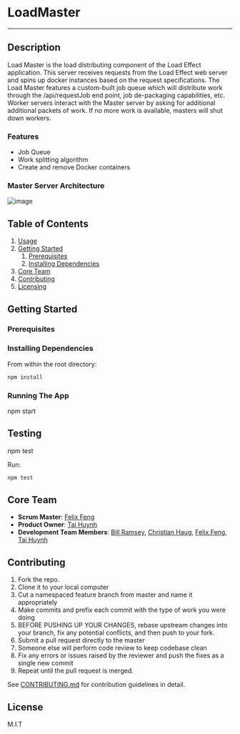 # LoadMaster
---

## Description
Load Master is the load distributing component of the Load Effect application. This server receives requests from the Load Effect web server and spins up docker instances based on the request specifications. The Load Master features a custom-built job queue which will distribute work through the /api/requestJob end point, job de-packaging capabilities, etc. Worker servers interact with the Master server by asking for additional additional packets of work. If no more work is available, masters will shut down workers.

### Features
  - Job Queue
  - Work splitting algorithm
  - Create and remove Docker containers

### Master Server Architecture

![image](https://cloud.githubusercontent.com/assets/17420728/16813166/3f0f6464-48e5-11e6-90f0-0133db6e40ce.png)

## Table of Contents

1. [Usage](#usage)
1. [Getting Started](#getting-started)
    1. [Prerequisites](#prerequisites)
    1. [Installing Dependencies](#installing-dependencies)
1. [Core Team](#core-team)
1. [Contributing](#contributing)
1. [Licensing](#license)


## Getting Started

### Prerequisites

### Installing Dependencies

From within the root directory:

```sh
npm install
```

### Running The App
npm start

## Testing
npm test

Run:
```sh
npm test
```

## Core Team

  - __Scrum Master__: [Felix Feng](https://github.com/felix2feng)
  - __Product Owner__: [Tai Huynh](https://github.com/anhtaiH)
  - __Development Team Members__: [Bill Ramsey](https://github.com/billramsey), [Christian Haug](https://github.com/cshg), [Felix Feng](https://github.com/felix2feng), [Tai Huynh](https://github.com/anhtaiH)

## Contributing

1. Fork the repo.
1. Clone it to your local computer
1. Cut a namespaced feature branch from master and name it appropriately
1. Make commits and prefix each commit with the type of work you were doing
1. BEFORE PUSHING UP YOUR CHANGES, rebase upstream changes into your branch, fix any potential conflicts, and then push to your fork.
1. Submit a pull request directly to the master
1. Someone else will perform code review to keep codebase clean
1. Fix any errors or issues raised by the reviewer and push the fixes as a single new commit
1. Repeat until the pull request is merged.

See [CONTRIBUTING.md](_CONTRIBUTING.md) for contribution guidelines in detail.

## License

M.I.T
